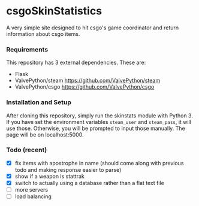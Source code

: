 # csgoSkinStatistics

A very simple site designed to hit csgo's game coordinator and return information about csgo items.

### Requirements

This repository has 3 external dependencies. These are:
+ Flask
+ ValvePython/steam https://github.com/ValvePython/steam
+ ValvePython/csgo https://github.com/ValvePython/csgo

### Installation and Setup

After cloning this repository, simply run the skinstats module with Python 3. If you have set the environment variables `steam_user` and `steam_pass`, it will use those. Otherwise, you will be prompted to input those manually. The page will be on localhost:5000.

### Todo (recent)
- [x] fix items with apostrophe in name (should come along with previous todo and making response easier to parse)
- [x] show if a weapon is stattrak
- [x] switch to actually using a database rather than a flat text file
- [ ] more servers
- [ ] load balancing
